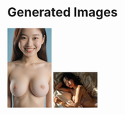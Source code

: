 # Generated Images



<img src="2025_10_08_01.webp" width="100"/> <img src="2025_10_08_02.webp" width="100"/>